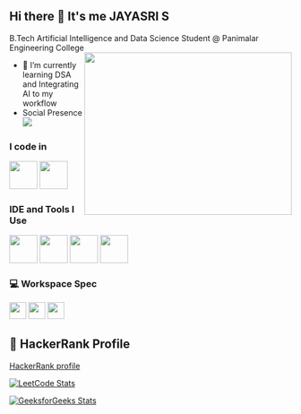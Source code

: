 ## Hi there 👋 It's me JAYASRI S

B.Tech Artificial Intelligence and Data Science Student @ Panimalar Engineering College
<img align="right" width="370" height="290" src="https://i.pinimg.com/originals/47/f0/34/47f0342cec72b800463bf003eac1257e.gif">                                               
- 🌱 I’m currently learning DSA and  Integrating AI to my workflow
- Social Presence
 <br /> [<img src="https://img.shields.io/badge/LinkedIn-0077B5?style=for-the-badge&logo=linkedin&logoColor=white" />](https://www.linkedin.com/in/i-am-jayasri-s/) 
### I code in
<img height="50" width="50" src="https://img.icons8.com/color/48/000000/python.png" />   <img height="50" width="50" src="https://img.icons8.com/color/48/000000/java-coffee-cup-logo.png" />

### IDE and Tools I Use
<img height="50" width="50" src="https://img.icons8.com/color/48/000000/visual-studio-code-2019.png"/>  <img height="50" width="50" src="https://img.icons8.com/color/50/000000/git.png"/> <img height="50" width="50" src="https://img.icons8.com/dusk/64/000000/anaconda.png"/> <img height="50" src="https://img.icons8.com/officel/480/null/java-eclipse.png"/>


### 💻 Workspace Spec
<img height="30" src="https://img.shields.io/badge/Macbook-Pro_M1-ED1C24?style=for-the-badge&logo=apple&logoColor=white"/> <img height="30" src="https://img.shields.io/badge/NVIDIA-GTX1650-76B900?style=for-the-badge&logo=nvidia&logoColor=white"/>  <img height="30" src="https://img.shields.io/badge/AMD-Ryzen_5_4600H-ED1C24?style=for-the-badge&logo=amd&logoColor=white"/> 

## 🧠 HackerRank Profile
[HackerRank profile](https://www.hackerrank.com/profile/I_am_Jayasri_S)

[![LeetCode Stats](https://leetcard.jacoblin.cool/I_am_Jayasri_S?theme=light&font=Rowdies)](https://leetcode.com/u/I_am_Jayasri_S/)

[![GeeksforGeeks Stats](https://gfgstatscard.vercel.app/jayasrx5fg?theme=dark)](https://www.geeksforgeeks.org/user/jayasrx5fg/)
